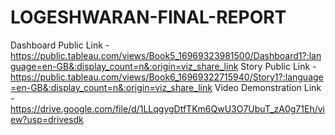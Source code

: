# LOGESHWARAN-FINAL-REPORT


Dashboard Public Link - https://public.tableau.com/views/Book5_16969323981500/Dashboard1?:language=en-GB&:display_count=n&:origin=viz_share_link
Story Public Link - https://public.tableau.com/views/Book6_16969322715940/Story1?:language=en-GB&:display_count=n&:origin=viz_share_link
Video Demonstration Link - https://drive.google.com/file/d/1LLqgygDtfTKm6QwU3O7UbuT_zA0g71Eh/view?usp=drivesdk

